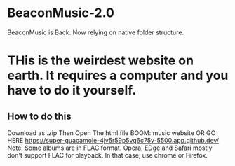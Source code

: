 # BeaconMusic-2.0
BeaconMusic is Back. Now relying on native folder structure.
# THis is the weirdest website on earth. It requires a computer and you have to do it yourself.
## How to do this
Download as .zip
Then Open The html file
BOOM: music website
OR GO HERE
https://super-guacamole-4jv5r59p5vg6c75v-5500.app.github.dev/
Note: Some albums are in FLAC format. Opera, EDge and Safari mostly don't support FLAC for playback. In that case, use chrome or Firefox.

